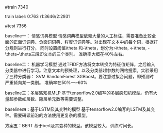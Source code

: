 #train 7340

train label: 0:763 /1:3646/2:2931

#test 7356

baseline一： 情感词典模型
情感词典模型依赖大量的人工标注，需要准备比较全面的正面词词典、负面词词典、程度词词典等。对出现在文本中的每个词，根据打分规则进行打分。
同时设置阈值\theta 和-\theta，划分为>\theta, <-\theta, -\theta~\theta三段即文本的三个类别。
准确率大概在40%左右。

baseline二： 机器学习模型
通过TFIDF方法将文本转换为特征值矩阵，之后输入分类器中进行学习。注意文本的预处理，以及分类器超参数的网格搜索。实验采用了三种分类器：
SVM RandomForest XGBoost。要注意过拟合问题，即预测时严重倾向某一类别。
准确率在50%—~60%

baseline三：多层感知机MLP
基于tensorflow2.0编写的多层感知机模型。仍有大量超参数如层数、隐层单元数等需要调整。

baseline四：基于LSTM及其变种的模型
基于tensorflow2.0编写的LSTM及其变种。需要研读前沿的方法使用更复杂的模型。

方案五：BERT
基于bert及其变种的模型。该模型较大，训练时间长。